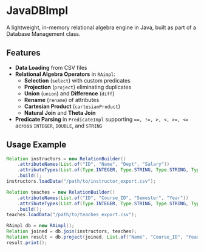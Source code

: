# JavaDBImpl

A lightweight, in-memory relational algebra engine in Java, built as part of a Database Management class.

## Features  
- **Data Loading** from CSV files  
- **Relational Algebra Operators** in `RAimpl`:
  - **Selection** (`select`) with custom predicates  
  - **Projection** (`project`) eliminating duplicates  
  - **Union** (`union`) and **Difference** (`diff`)  
  - **Rename** (`rename`) of attributes  
  - **Cartesian Product** (`cartesianProduct`)  
  - **Natural Join** and **Theta Join**  
- **Predicate Parsing** in `PredicateImpl` supporting `==, !=, >, <, >=, <=` across `INTEGER`, `DOUBLE`, and `STRING`

## Usage Example
```java
Relation instructors = new RelationBuilder()
    .attributeNames(List.of("ID", "Name", "Dept", "Salary"))
    .attributeTypes(List.of(Type.INTEGER, Type.STRING, Type.STRING, Type.DOUBLE))
    .build();
instructors.loadData("/path/to/instructor_export.csv");

Relation teaches = new RelationBuilder()
    .attributeNames(List.of("ID", "Course_ID", "Semester", "Year"))
    .attributeTypes(List.of(Type.INTEGER, Type.STRING, Type.STRING, Type.INTEGER))
    .build();
teaches.loadData("/path/to/teaches_export.csv");

RAimpl db = new RAimpl();
Relation joined = db.join(instructors, teaches);
Relation result = db.project(joined, List.of("Name", "Course_ID", "Year"));
result.print();

